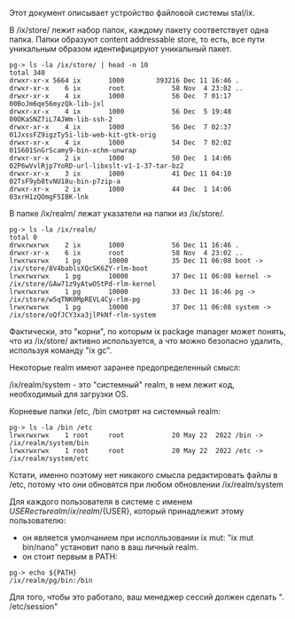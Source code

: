 Этот документ описывает устройство файловой системы stal/ix.

В /ix/store/ лежит набор папок, каждому пакету соответствует одна папка. Папки образуют content addressable store, то есть, все пути уникальным образом идентифицируют уникальный пакет.

```
pg-> ls -la /ix/store/ | head -n 10
total 340
drwxr-xr-x 5664 ix       1000        393216 Dec 11 16:46 .
drwxr-xr-x    6 ix       root            58 Nov  4 23:02 ..
drwxr-xr-x    4 ix       1000            56 Dec  7 01:17 00BoJm6qe56myzQk-lib-jxl
drwxr-xr-x    4 ix       1000            56 Dec  5 19:48 00OKaSNZ7iL7AJWm-lib-ssh-2
drwxr-xr-x    4 ix       1000            56 Dec  7 02:37 01JxssFZ9igzTy5i-lib-web-kit-gtk-orig
drwxr-xr-x    4 ix       1000            54 Dec  7 02:02 01S601SnGrScamy9-bin-xchm-unwrap
drwxr-xr-x    2 ix       1000            50 Dec  1 14:06 02P6wVvlRjp7YoRD-url-libxslt-v1-1-37-tar-bz2
drwxr-xr-x    3 ix       1000            41 Dec 11 04:10 02TsF9yb8tvNU18u-bin-p7zip-a
drwxr-xr-x    2 ix       1000            44 Dec  1 14:06 03xrH1zQOmgF5IBK-lnk
```

В папке /ix/realm/ лежат указатели на папки из /ix/store/.

```
pg-> ls -la /ix/realm/
total 0
drwxrwxrwx    2 ix       1000            56 Dec 11 16:46 .
drwxr-xr-x    6 ix       root            58 Nov  4 23:02 ..
lrwxrwxrwx    1 pg       10000           35 Dec 11 06:08 boot -> /ix/store/8V4bablsXQcSK6ZY-rlm-boot
lrwxrwxrwx    1 pg       10000           37 Dec 11 06:08 kernel -> /ix/store/GAw71z9yAtwOStPd-rlm-kernel
lrwxrwxrwx    1 pg       10000           33 Dec 11 16:46 pg -> /ix/store/w5qTNK0MpREVL4Cy-rlm-pg
lrwxrwxrwx    1 pg       10000           37 Dec 11 06:08 system -> /ix/store/oQfJCY3xa3jlPkNf-rlm-system
```

Фактически, это "корни", по которым ix package manager может понять, что из /ix/store/ активно используется, а что можно безопасно удалить, используя команду "ix gc".

Некоторые realm имеют заранее предопределенный смысл:

/ix/realm/system - это "системный" realm, в нем лежит код, необходимый для загрузки OS.

Корневые папки /etc, /bin смотрят на системный realm:

```
pg-> ls -la /bin /etc
lrwxrwxrwx    1 root     root            20 May 22  2022 /bin -> /ix/realm/system/bin
lrwxrwxrwx    1 root     root            20 May 22  2022 /etc -> /ix/realm/system/etc
```

Кстати, именно поэтому нет никакого смысла редактировать файлы в /etc, потому что они обновятся при любом обновлении /ix/realm/system

Для каждого пользователя в системе с именем ${USER} есть realm /ix/realm/${USER}, который принадлежит этому пользователю:

* он является умолчанием при исполльзовании ix mut: "ix mut bin/nano" установит nano в ваш личный realm.
* он стоит первым в PATH:

```
pg-> echo ${PATH}
/ix/realm/pg/bin:/bin
```

Для того, чтобы это работало, ваш менеджер сессий должен сделать ". /etc/session"
